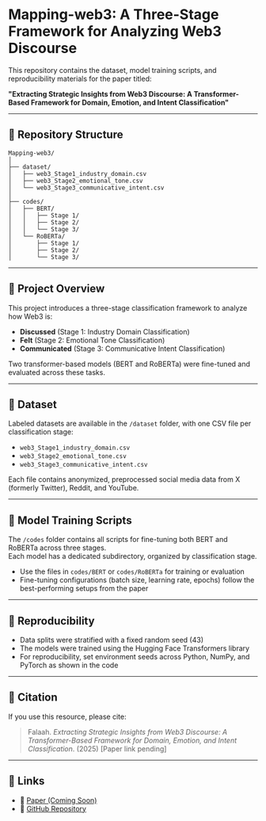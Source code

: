 # Mapping-web3: A Three-Stage Framework for Analyzing Web3 Discourse

This repository contains the dataset, model training scripts, and reproducibility materials for the paper titled:

**"Extracting Strategic Insights from Web3 Discourse: A Transformer-Based Framework for Domain, Emotion, and Intent Classification"**

---

## 📂 Repository Structure

```
Mapping-web3/
│
├── dataset/
│   ├── web3_Stage1_industry_domain.csv
│   ├── web3_Stage2_emotional_tone.csv
│   └── web3_Stage3_communicative_intent.csv
│
├── codes/
│   ├── BERT/
│   │   ├── Stage 1/
│   │   ├── Stage 2/
│   │   └── Stage 3/
│   └── RoBERTa/
│       ├── Stage 1/
│       ├── Stage 2/
│       └── Stage 3/
```

---

## 📘 Project Overview

This project introduces a three-stage classification framework to analyze how Web3 is:

- **Discussed** (Stage 1: Industry Domain Classification)  
- **Felt** (Stage 2: Emotional Tone Classification)  
- **Communicated** (Stage 3: Communicative Intent Classification)  

Two transformer-based models (BERT and RoBERTa) were fine-tuned and evaluated across these tasks.

---

## 📁 Dataset

Labeled datasets are available in the `/dataset` folder, with one CSV file per classification stage:

- `web3_Stage1_industry_domain.csv`  
- `web3_Stage2_emotional_tone.csv`  
- `web3_Stage3_communicative_intent.csv`  

Each file contains anonymized, preprocessed social media data from X (formerly Twitter), Reddit, and YouTube.

---

## 🧠 Model Training Scripts

The `/codes` folder contains all scripts for fine-tuning both BERT and RoBERTa across three stages.  
Each model has a dedicated subdirectory, organized by classification stage.

- Use the files in `codes/BERT` or `codes/RoBERTa` for training or evaluation  
- Fine-tuning configurations (batch size, learning rate, epochs) follow the best-performing setups from the paper  

---

## 🔁 Reproducibility

- Data splits were stratified with a fixed random seed (43)  
- The models were trained using the Hugging Face Transformers library  
- For reproducibility, set environment seeds across Python, NumPy, and PyTorch as shown in the code  

---

## 📜 Citation

If you use this resource, please cite:

> Falaah. *Extracting Strategic Insights from Web3 Discourse: A Transformer-Based Framework for Domain, Emotion, and Intent Classification*. (2025) [Paper link pending]

---

## 🔗 Links

- 📄 [Paper (Coming Soon)](https://)  
- 📁 [GitHub Repository](https://github.com/Fal186/Mapping-web3)
